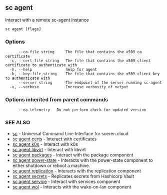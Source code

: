 ## sc agent

Interact with a remote sc-agent instance

```
sc agent [flags]
```

### Options

```
      --ca-file string     The file that contains the x509 ca certificate
  -c, --cert-file string   The file that contains the x509 client certificate to authenticate with
  -h, --help               help for agent
  -k, --key-file string    The file that contains the x509 client key to authenticate with
      --server string      The endpoint of the server running sc-agent
  -v, --verbose            Increase verbosity of output
```

### Options inherited from parent commands

```
      --no-telemetry   Do not perform check for updated version
```

### SEE ALSO

* [sc](sc.md)	 - Universal Command Line Interface for soeren.cloud
* [sc agent certs](sc_agent_certs.md)	 - Interact with certificates
* [sc agent k0s](sc_agent_k0s.md)	 - Interact with k0s
* [sc agent libvirt](sc_agent_libvirt.md)	 - Interact with libvirt
* [sc agent packages](sc_agent_packages.md)	 - Interact with the package component
* [sc agent power-state](sc_agent_power-state.md)	 - Interacts with the power-state component to either shutdown or reboot a machine.
* [sc agent replication](sc_agent_replication.md)	 - Interacts with the replication component
* [sc agent secrets](sc_agent_secrets.md)	 - Replicates secrets from Hashicorp Vault
* [sc agent service](sc_agent_service.md)	 - Interact with services component
* [sc agent wol](sc_agent_wol.md)	 - Interacts with the wake-on-lan component

